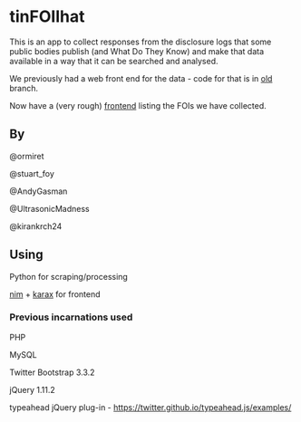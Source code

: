 # tinFOIlhat

This is an app to collect responses from the disclosure logs that some public bodies publish (and What Do They Know) and make that data available in a way that it can be searched and analysed. 

We previously had a web front end for the data - code for that is in [old](https://github.com/ormiret/tinfoil-hat/tree/old) branch.

Now have a (very rough) [frontend](http://ormiret.github.io/tinfoil-hat/) listing the FOIs we have collected.

## By

@ormiret

@stuart_foy

@AndyGasman

@UltrasonicMadness

@kirankrch24

## Using

Python for scraping/processing

[nim](https://nim-lang.org/) + [karax](https://github.com/karaxnim/karax) for frontend

### Previous incarnations used

PHP

MySQL

Twitter Bootstrap 3.3.2

jQuery 1.11.2

typeahead jQuery plug-in - https://twitter.github.io/typeahead.js/examples/













